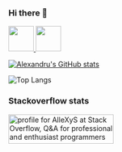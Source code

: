 ### Hi there 👋

<a target="_blank" href="https://www.linkedin.com/in/alextudor90/">
  <img src="https://mpng.subpng.com/20180320/uaw/kisspng-linkedin-logo-clip-art-linkedin-icons-no-attribution-5ab1767fdc0a03.3958049615215796479013.jpg" width="auto" height="50px">
<a target="_blank" href="https://github.com/AlleXyS90">
  <img src="https://github.githubassets.com/images/modules/logos_page/GitHub-Mark.png" width="auto" height="50px">

  
  
[![Alexandru's GitHub stats](https://github-readme-stats.vercel.app/api?username=AlleXyS90)](https://github.com/allexys90/github-readme-stats)
  
![Top Langs](https://github-readme-stats.vercel.app/api/top-langs/?username=AlleXyS90&theme=tokyonight)

  ### Stackoverflow stats
  <a href="https://stackoverflow.com/users/9275568/allexys"><img src="https://stackoverflow.com/users/flair/9275568.png?theme=dark" width="208" height="58" alt="profile for AlleXyS at Stack Overflow, Q&amp;A for professional and enthusiast programmers" title="profile for AlleXyS at Stack Overflow, Q&amp;A for professional and enthusiast programmers"></a>
  
<!--
**AlleXyS90/allexys90** is a ✨ _special_ ✨ repository because its `README.md` (this file) appears on your GitHub profile.

Here are some ideas to get you started:

- 🔭 I’m currently working on ...
- 🌱 I’m currently learning ...
- 👯 I’m looking to collaborate on ...
- 🤔 I’m looking for help with ...
- 💬 Ask me about ...
- 📫 How to reach me: ...
- 😄 Pronouns: ...
- ⚡ Fun fact: ...
-->
